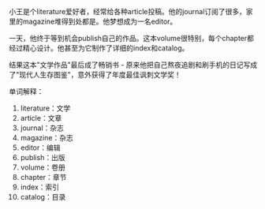 小王是个literature爱好者，经常给各种article投稿。他的journal订阅了很多，家里的magazine堆得到处都是。他梦想成为一名editor。

一天，他终于等到机会publish自己的作品。这本volume很特别，每个chapter都经过精心设计。他甚至为它制作了详细的index和catalog。

结果这本"文学作品"最后成了畅销书 - 原来他把自己熬夜追剧和刷手机的日记写成了"现代人生存图鉴"，意外获得了年度最佳讽刺文学奖！

单词解释：
1. literature：文学
2. article：文章
3. journal：杂志
4. magazine：杂志
5. editor：编辑
6. publish：出版
7. volume：卷册
8. chapter：章节
9. index：索引
10. catalog：目录 